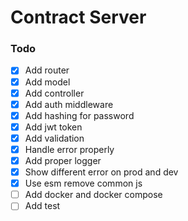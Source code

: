 # Contract Server

### Todo

- [x] Add router
- [x] Add model
- [x] Add controller
- [x] Add auth middleware
- [x] Add hashing for password
- [x] Add jwt token
- [x] Add validation
- [x] Handle error properly
- [x] Add proper logger
- [x] Show different error on prod and dev
- [x] Use esm remove common js
- [ ] Add docker and docker compose
- [ ] Add test
